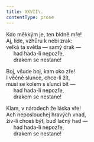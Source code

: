 ```yaml
---
title: XXVII\.
contentType: prose
---
```


Kdo měkkým je, ten bídně mře!  
Aj, lide, vzhůru k nebi zrak:  
velká ta světla — samý drak —  
     had hada-li nepozře,  
     drakem se nestane!

Boj, všude boj, kam oko zře!  
I věčné slunce, chce-li žít,  
musí se kolem s slunci bít —  
     had hada-li nepozře,  
     drakem se nestane!

Klam, v národech že láska vře!  
Ach neposlouchej hravých vnad,  
živ-li chceš být, buď lačný had —  
     had hada-li nepozře,  
     drakem se nestane!
